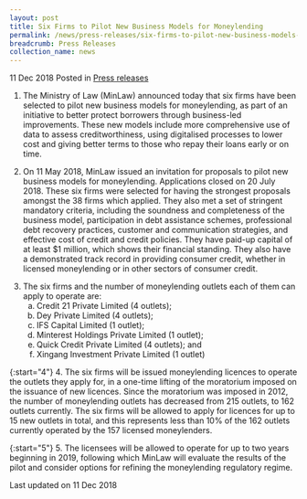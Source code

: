 ```yaml
---
layout: post
title: Six Firms to Pilot New Business Models for Moneylending
permalink: /news/press-releases/six-firms-to-pilot-new-business-models-for-moneylending
breadcrumb: Press Releases
collection_name: news
---
```


11 Dec 2018 Posted in [Press releases](/news/press-releases)

1. The Ministry of Law (MinLaw) announced today that six firms have been selected to pilot new business models for moneylending, as part of an initiative to better protect borrowers through business-led improvements. These new models include more comprehensive use of data to assess creditworthiness, using digitalised processes to lower cost and giving better terms to those who repay their loans early or on time. 

2. On 11 May 2018, MinLaw issued an invitation for proposals to pilot new business models for moneylending. Applications closed on 20 July 2018. These six firms were selected for having the strongest proposals amongst the 38 firms which applied. They also met a set of stringent mandatory criteria, including the soundness and completeness of the business model, participation in debt assistance schemes, professional debt recovery practices, customer and communication strategies, and effective cost of credit and credit policies. They have paid-up capital of at least $1 million, which shows their financial standing. They also have a demonstrated track record in providing consumer credit, whether in licensed moneylending or in other sectors of consumer credit.

<ol start="3">
   <li>The six firms and the number of moneylending outlets each of them can apply to operate are:

   <ol style="list-style-type: lower-alpha;">
    <li> Credit 21 Private Limited (4 outlets); </li>
    <li> Dey Private Limited (4 outlets); </li>
    <li> IFS Capital Limited (1 outlet); </li>
    <li> Minterest Holdings Private Limited (1 outlet); </li>
    <li> Quick Credit Private Limited (4 outlets); and </li>
    <li> Xingang Investment Private Limited (1 outlet)</li>
    </ol>
    
   </li>
</ol>
 
{:start="4"}
4. The six firms will be issued moneylending licences to operate the outlets they apply for, in a one-time lifting of the moratorium imposed on the issuance of new licences. Since the moratorium was imposed in 2012, the number of moneylending outlets has decreased from 215 outlets, to 162 outlets currently. The six firms will be allowed to apply for licences for up to 15 new outlets in total, and this represents less than 10% of the 162 outlets currently operated by the 157 licensed moneylenders.

{:start="5"}
5. The licensees will be allowed to operate for up to two years beginning in 2019, following which MinLaw will evaluate the results of the pilot and consider options for refining the moneylending regulatory regime.

<p class="right-side-updated">Last updated on 11 Dec 2018</p>
